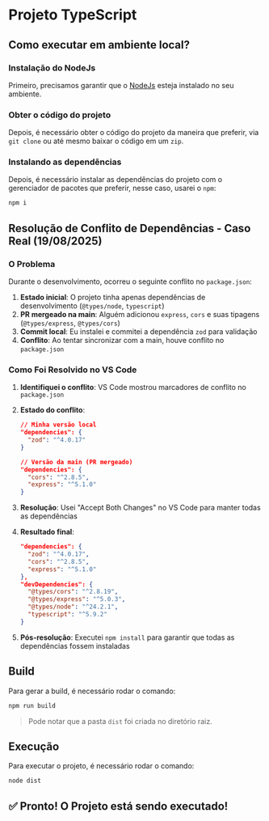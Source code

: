 # Projeto TypeScript

## Como executar em ambiente local?

### Instalação do NodeJs

Primeiro, precisamos garantir que o [NodeJs](https://nodejs.org/en) esteja instalado no seu ambiente.

### Obter o código do projeto

Depois, é necessário obter o código do projeto da maneira que preferir, via `git clone` ou até mesmo baixar o código em um `zip`.

### Instalando as dependências

Depois, é necessário instalar as dependências do projeto com o gerenciador de pacotes que preferir, nesse caso, usarei o `npm`:

```bash
npm i
```

## Resolução de Conflito de Dependências - Caso Real (19/08/2025)

### O Problema

Durante o desenvolvimento, ocorreu o seguinte conflito no `package.json`:

1. **Estado inicial**: O projeto tinha apenas dependências de desenvolvimento (`@types/node`, `typescript`)
2. **PR mergeado na main**: Alguém adicionou `express`, `cors` e suas tipagens (`@types/express`, `@types/cors`)
3. **Commit local**: Eu instalei e commitei a dependência `zod` para validação
4. **Conflito**: Ao tentar sincronizar com a main, houve conflito no `package.json`

### Como Foi Resolvido no VS Code

1. **Identifiquei o conflito**: VS Code mostrou marcadores de conflito no `package.json`
2. **Estado do conflito**:

   ```json
   // Minha versão local
   "dependencies": {
     "zod": "^4.0.17"
   }

   // Versão da main (PR mergeado)
   "dependencies": {
     "cors": "^2.8.5",
     "express": "^5.1.0"
   }
   ```

3. **Resolução**: Usei "Accept Both Changes" no VS Code para manter todas as dependências
4. **Resultado final**:
   ```json
   "dependencies": {
     "zod": "^4.0.17",
     "cors": "^2.8.5",
     "express": "^5.1.0"
   },
   "devDependencies": {
     "@types/cors": "^2.8.19",
     "@types/express": "^5.0.3",
     "@types/node": "^24.2.1",
     "typescript": "^5.9.2"
   }
   ```
5. **Pós-resolução**: Executei `npm install` para garantir que todas as dependências fossem instaladas

## Build

Para gerar a build, é necessário rodar o comando:

```bash
npm run build
```

> Pode notar que a pasta `dist` foi criada no diretório raiz.

## Execução

Para executar o projeto, é necessário rodar o comando:

```bash
node dist
```

## ✅ Pronto! O Projeto está sendo executado!
